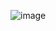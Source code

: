 ![image](https://user-images.githubusercontent.com/89938515/200825267-d9f3e970-4435-4944-8ac8-691fe7f2a048.png)
